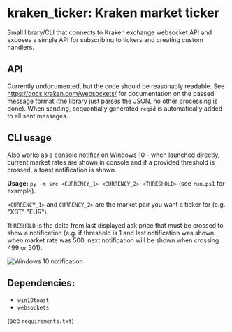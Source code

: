 # kraken_ticker: Kraken market ticker
Small library/CLI that connects to Kraken exchange websocket API
and exposes a simple API for subscribing to tickers
and creating custom handlers.

## API
Currently undocumented, but the code should be reasonably readable. See
https://docs.kraken.com/websockets/ for documentation on the passed
message format (the library just parses the JSON, no other processing is done).
When sending, sequentially generated `reqid` is automatically
added to all sent messages.

## CLI usage
Also works as a console notifier on Windows 10 - when launched directly,
current market rates are shown in console and if a provided threshold is
crossed, a toast notification is shown.

**Usage:** `py -m src <CURRENCY_1> <CURRENCY_2> <THRESHOLD>` (see `run.ps1` for example).

`<CURRENCY_1>` and `CURRENCY_2>` are the market pair you want a ticker
for (e.g. "XBT" "EUR").

`THRESHOLD` is the delta from last displayed
ask price that must be crossed to show a notification (e.g. if threshold is 1 and
last notification was shown when market rate was 500, next notification
will be shown when crossing 499 or 501).

![Windows 10 notification](https://i.imgur.com/MlbqHK2.png)

## Dependencies:
 - `win10toast`
 - `websockets`

(see `requirements.txt`)
